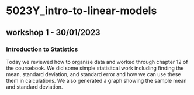 # 5023Y_intro-to-linear-models

## workshop 1 - 30/01/2023

### Introduction to Statistics
Today we reviewed how to organise data and worked through chapter 12 of the coursebook. We did some simple statisitcal work including finding the mean, standard deviation, and standard error and how we can use these them in calculations. We also generated a graph showing the sample mean and standard deviation.
